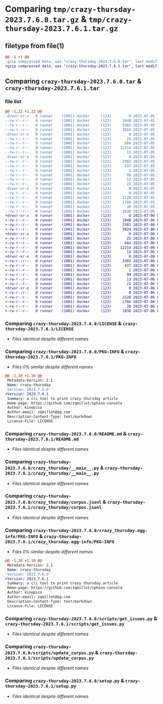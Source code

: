 # Comparing `tmp/crazy-thursday-2023.7.6.0.tar.gz` & `tmp/crazy-thursday-2023.7.6.1.tar.gz`

## filetype from file(1)

```diff
@@ -1 +1 @@
-gzip compressed data, was "crazy-thursday-2023.7.6.0.tar", last modified: Wed Jul  5 17:31:16 2023, max compression
+gzip compressed data, was "crazy-thursday-2023.7.6.1.tar", last modified: Thu Jul  6 05:33:07 2023, max compression
```

## Comparing `crazy-thursday-2023.7.6.0.tar` & `crazy-thursday-2023.7.6.1.tar`

### file list

```diff
@@ -1,22 +1,22 @@
-drwxr-xr-x   0 runner    (1001) docker     (123)        0 2023-07-05 17:31:16.009312 crazy-thursday-2023.7.6.0/
--rw-r--r--   0 runner    (1001) docker     (123)     1048 2023-07-05 17:31:02.000000 crazy-thursday-2023.7.6.0/LICENSE
--rw-r--r--   0 runner    (1001) docker     (123)     3303 2023-07-05 17:31:16.009312 crazy-thursday-2023.7.6.0/PKG-INFO
--rw-r--r--   0 runner    (1001) docker     (123)     3024 2023-07-05 17:31:02.000000 crazy-thursday-2023.7.6.0/README.md
-drwxr-xr-x   0 runner    (1001) docker     (123)        0 2023-07-05 17:31:16.005312 crazy-thursday-2023.7.6.0/crazy_thursday/
--rw-r--r--   0 runner    (1001) docker     (123)       25 2023-07-05 17:31:07.000000 crazy-thursday-2023.7.6.0/crazy_thursday/__init__.py
--rw-r--r--   0 runner    (1001) docker     (123)      684 2023-07-05 17:31:02.000000 crazy-thursday-2023.7.6.0/crazy_thursday/__main__.py
--rw-r--r--   0 runner    (1001) docker     (123)    12214 2023-07-05 17:31:07.000000 crazy-thursday-2023.7.6.0/crazy_thursday/corpus.jsonl
--rw-r--r--   0 runner    (1001) docker     (123)       13 2023-07-05 17:31:02.000000 crazy-thursday-2023.7.6.0/crazy_thursday/requirements.txt
-drwxr-xr-x   0 runner    (1001) docker     (123)        0 2023-07-05 17:31:16.009312 crazy-thursday-2023.7.6.0/crazy_thursday.egg-info/
--rw-r--r--   0 runner    (1001) docker     (123)     3303 2023-07-05 17:31:15.000000 crazy-thursday-2023.7.6.0/crazy_thursday.egg-info/PKG-INFO
--rw-r--r--   0 runner    (1001) docker     (123)      437 2023-07-05 17:31:16.000000 crazy-thursday-2023.7.6.0/crazy_thursday.egg-info/SOURCES.txt
--rw-r--r--   0 runner    (1001) docker     (123)        1 2023-07-05 17:31:15.000000 crazy-thursday-2023.7.6.0/crazy_thursday.egg-info/dependency_links.txt
--rw-r--r--   0 runner    (1001) docker     (123)       99 2023-07-05 17:31:15.000000 crazy-thursday-2023.7.6.0/crazy_thursday.egg-info/entry_points.txt
--rw-r--r--   0 runner    (1001) docker     (123)       13 2023-07-05 17:31:15.000000 crazy-thursday-2023.7.6.0/crazy_thursday.egg-info/requires.txt
--rw-r--r--   0 runner    (1001) docker     (123)       23 2023-07-05 17:31:15.000000 crazy-thursday-2023.7.6.0/crazy_thursday.egg-info/top_level.txt
-drwxr-xr-x   0 runner    (1001) docker     (123)        0 2023-07-05 17:31:16.009312 crazy-thursday-2023.7.6.0/scripts/
--rw-r--r--   0 runner    (1001) docker     (123)        0 2023-07-05 17:31:02.000000 crazy-thursday-2023.7.6.0/scripts/__init__.py
--rw-r--r--   0 runner    (1001) docker     (123)     3128 2023-07-05 17:31:02.000000 crazy-thursday-2023.7.6.0/scripts/get_issues.py
--rw-r--r--   0 runner    (1001) docker     (123)     1766 2023-07-05 17:31:02.000000 crazy-thursday-2023.7.6.0/scripts/update_curpus.py
--rw-r--r--   0 runner    (1001) docker     (123)       38 2023-07-05 17:31:16.009312 crazy-thursday-2023.7.6.0/setup.cfg
--rw-r--r--   0 runner    (1001) docker     (123)     1030 2023-07-05 17:31:02.000000 crazy-thursday-2023.7.6.0/setup.py
+drwxr-xr-x   0 runner    (1001) docker     (123)        0 2023-07-06 05:33:07.904274 crazy-thursday-2023.7.6.1/
+-rw-r--r--   0 runner    (1001) docker     (123)     1048 2023-07-06 05:32:45.000000 crazy-thursday-2023.7.6.1/LICENSE
+-rw-r--r--   0 runner    (1001) docker     (123)     3303 2023-07-06 05:33:07.904274 crazy-thursday-2023.7.6.1/PKG-INFO
+-rw-r--r--   0 runner    (1001) docker     (123)     3024 2023-07-06 05:32:45.000000 crazy-thursday-2023.7.6.1/README.md
+drwxr-xr-x   0 runner    (1001) docker     (123)        0 2023-07-06 05:33:07.904274 crazy-thursday-2023.7.6.1/crazy_thursday/
+-rw-r--r--   0 runner    (1001) docker     (123)       25 2023-07-06 05:32:54.000000 crazy-thursday-2023.7.6.1/crazy_thursday/__init__.py
+-rw-r--r--   0 runner    (1001) docker     (123)      684 2023-07-06 05:32:45.000000 crazy-thursday-2023.7.6.1/crazy_thursday/__main__.py
+-rw-r--r--   0 runner    (1001) docker     (123)    12214 2023-07-06 05:32:54.000000 crazy-thursday-2023.7.6.1/crazy_thursday/corpus.jsonl
+-rw-r--r--   0 runner    (1001) docker     (123)       13 2023-07-06 05:32:45.000000 crazy-thursday-2023.7.6.1/crazy_thursday/requirements.txt
+drwxr-xr-x   0 runner    (1001) docker     (123)        0 2023-07-06 05:33:07.904274 crazy-thursday-2023.7.6.1/crazy_thursday.egg-info/
+-rw-r--r--   0 runner    (1001) docker     (123)     3303 2023-07-06 05:33:07.000000 crazy-thursday-2023.7.6.1/crazy_thursday.egg-info/PKG-INFO
+-rw-r--r--   0 runner    (1001) docker     (123)      437 2023-07-06 05:33:07.000000 crazy-thursday-2023.7.6.1/crazy_thursday.egg-info/SOURCES.txt
+-rw-r--r--   0 runner    (1001) docker     (123)        1 2023-07-06 05:33:07.000000 crazy-thursday-2023.7.6.1/crazy_thursday.egg-info/dependency_links.txt
+-rw-r--r--   0 runner    (1001) docker     (123)       99 2023-07-06 05:33:07.000000 crazy-thursday-2023.7.6.1/crazy_thursday.egg-info/entry_points.txt
+-rw-r--r--   0 runner    (1001) docker     (123)       13 2023-07-06 05:33:07.000000 crazy-thursday-2023.7.6.1/crazy_thursday.egg-info/requires.txt
+-rw-r--r--   0 runner    (1001) docker     (123)       23 2023-07-06 05:33:07.000000 crazy-thursday-2023.7.6.1/crazy_thursday.egg-info/top_level.txt
+drwxr-xr-x   0 runner    (1001) docker     (123)        0 2023-07-06 05:33:07.904274 crazy-thursday-2023.7.6.1/scripts/
+-rw-r--r--   0 runner    (1001) docker     (123)        0 2023-07-06 05:32:45.000000 crazy-thursday-2023.7.6.1/scripts/__init__.py
+-rw-r--r--   0 runner    (1001) docker     (123)     3128 2023-07-06 05:32:45.000000 crazy-thursday-2023.7.6.1/scripts/get_issues.py
+-rw-r--r--   0 runner    (1001) docker     (123)     1766 2023-07-06 05:32:45.000000 crazy-thursday-2023.7.6.1/scripts/update_curpus.py
+-rw-r--r--   0 runner    (1001) docker     (123)       38 2023-07-06 05:33:07.904274 crazy-thursday-2023.7.6.1/setup.cfg
+-rw-r--r--   0 runner    (1001) docker     (123)     1030 2023-07-06 05:32:45.000000 crazy-thursday-2023.7.6.1/setup.py
```

### Comparing `crazy-thursday-2023.7.6.0/LICENSE` & `crazy-thursday-2023.7.6.1/LICENSE`

 * *Files identical despite different names*

### Comparing `crazy-thursday-2023.7.6.0/PKG-INFO` & `crazy-thursday-2023.7.6.1/PKG-INFO`

 * *Files 0% similar despite different names*

```diff
@@ -1,10 +1,10 @@
 Metadata-Version: 2.1
 Name: crazy-thursday
-Version: 2023.7.6.0
+Version: 2023.7.6.1
 Summary: a cli tool to print crazy thursday article
 Home-page: https://github.com/zqmillet/sphinx-console
 Author: kinopico
 Author-email: zqmillet@qq.com
 Description-Content-Type: text/markdown
 License-File: LICENSE
```

### Comparing `crazy-thursday-2023.7.6.0/README.md` & `crazy-thursday-2023.7.6.1/README.md`

 * *Files identical despite different names*

### Comparing `crazy-thursday-2023.7.6.0/crazy_thursday/__main__.py` & `crazy-thursday-2023.7.6.1/crazy_thursday/__main__.py`

 * *Files identical despite different names*

### Comparing `crazy-thursday-2023.7.6.0/crazy_thursday/corpus.jsonl` & `crazy-thursday-2023.7.6.1/crazy_thursday/corpus.jsonl`

 * *Files identical despite different names*

### Comparing `crazy-thursday-2023.7.6.0/crazy_thursday.egg-info/PKG-INFO` & `crazy-thursday-2023.7.6.1/crazy_thursday.egg-info/PKG-INFO`

 * *Files 0% similar despite different names*

```diff
@@ -1,10 +1,10 @@
 Metadata-Version: 2.1
 Name: crazy-thursday
-Version: 2023.7.6.0
+Version: 2023.7.6.1
 Summary: a cli tool to print crazy thursday article
 Home-page: https://github.com/zqmillet/sphinx-console
 Author: kinopico
 Author-email: zqmillet@qq.com
 Description-Content-Type: text/markdown
 License-File: LICENSE
```

### Comparing `crazy-thursday-2023.7.6.0/scripts/get_issues.py` & `crazy-thursday-2023.7.6.1/scripts/get_issues.py`

 * *Files identical despite different names*

### Comparing `crazy-thursday-2023.7.6.0/scripts/update_curpus.py` & `crazy-thursday-2023.7.6.1/scripts/update_curpus.py`

 * *Files identical despite different names*

### Comparing `crazy-thursday-2023.7.6.0/setup.py` & `crazy-thursday-2023.7.6.1/setup.py`

 * *Files identical despite different names*

